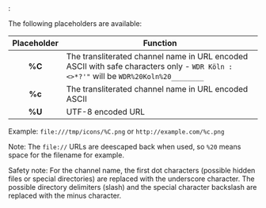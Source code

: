 : 

The following placeholders are available:

Placeholder | Function
:----------:| --------
**%C**      | The transliterated channel name in URL encoded ASCII with safe characters only - `WDR Köln :<>*?'"` will be `WDR%20Koln%20________`
**%c**      | The transliterated channel name in URL encoded ASCII
**%U**      | UTF-8 encoded URL

Example: `file:///tmp/icons/%C.png` or `http://example.com/%c.png`

Note: The `file://` URLs are deescaped back when used, so `%20` means space
for the filename for example.

Safety note: For the channel name, the first dot characters (possible
hidden files or special directories) are replaced with the underscore
character. The possible directory delimiters (slash) and the special
character backslash are replaced with the minus character.
